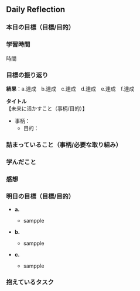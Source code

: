 ## Daily Reflection

### 本日の目標（目標/目的）
### 学習時間
時間
### 目標の振り返り
**結果**：a.達成　b.達成　c.達成　d.達成　e.達成　f.達成　

**タイトル**  
【未来に活かすこと（事柄/目的）】
- 事柄：
  - 目的：

### 詰まっていること（事柄/必要な取り組み）

### 学んだこと

### 感想

### 明日の目標（目標/目的）
- **a.**  
  - sampple 

- **b.**  
  - sampple  

- **c.**  
  - sampple


### 抱えているタスク  
